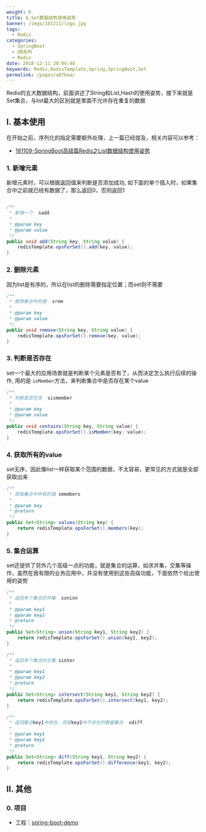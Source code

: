 ```yaml
---
weight: 6
title: 6.Set数据结构使用姿势
banner: /imgs/181211/logo.jpg
tags: 
  - Redis
categories: 
  - SpringBoot
  - DB系列
  - Redis
date: 2018-12-11 20:04:48
keywords: Redis,RedisTemplate,Spring,SpringBoot,Set
permalink: /pages/a07baa/
---
```


Redis的五大数据结构，前面讲述了String和List,Hash的使用姿势，接下来就是Set集合，与list最大的区别就是里面不允许存在重复的数据

<!-- more -->

## I. 基本使用

在开始之前，序列化的指定需要额外处理，上一篇已经提及，相关内容可以参考：

- [181109-SpringBoot高级篇Redis之List数据结构使用姿势](http://spring.hhui.top/spring-blog/2018/11/09/181109-SpringBoot%E9%AB%98%E7%BA%A7%E7%AF%87Redis%E4%B9%8BList%E6%95%B0%E6%8D%AE%E7%BB%93%E6%9E%84%E4%BD%BF%E7%94%A8%E5%A7%BF%E5%8A%BF/#1-%E5%BA%8F%E5%88%97%E5%8C%96%E6%8C%87%E5%AE%9A)

### 1. 新增元素

新增元素时，可以根据返回值来判断是否添加成功, 如下面的单个插入时，如果集合中之前就已经有数据了，那么返回0，否则返回1

```java

/**
 * 新增一个  sadd
 *
 * @param key
 * @param value
 */
public void add(String key, String value) {
    redisTemplate.opsForSet().add(key, value);
}
```

### 2. 删除元素

因为list是有序的，所以在list的删除需要指定位置；而set则不需要

```java
/**
 * 删除集合中的值  srem
 *
 * @param key
 * @param value
 */
public void remove(String key, String value) {
    redisTemplate.opsForSet().remove(key, value);
}
```

### 3. 判断是否存在

set一个最大的应用场景就是判断某个元素是否有了，从而决定怎么执行后续的操作, 用的是 `isMember`方法，来判断集合中是否存在某个value

```java
/**
 * 判断是否包含  sismember
 *
 * @param key
 * @param value
 */
public void contains(String key, String value) {
    redisTemplate.opsForSet().isMember(key, value);
}
```

### 4. 获取所有的value

set无序，因此像list一样获取某个范围的数据，不太容易，更常见的方式就是全部获取出来

```java
/**
 * 获取集合中所有的值 smembers
 *
 * @param key
 * @return
 */
public Set<String> values(String key) {
    return redisTemplate.opsForSet().members(key);
}
```

### 5. 集合运算

set还提供了另外几个高级一点的功能，就是集合的运算，如求并集，交集等操作，虽然在我有限的业务应用中，并没有使用到这些高级功能，下面依然个给出使用的姿势

```java
/**
 * 返回多个集合的并集  sunion
 *
 * @param key1
 * @param key2
 * @return
 */
public Set<String> union(String key1, String key2) {
    return redisTemplate.opsForSet().union(key1, key2);
}

/**
 * 返回多个集合的交集 sinter
 *
 * @param key1
 * @param key2
 * @return
 */
public Set<String> intersect(String key1, String key2) {
    return redisTemplate.opsForSet().intersect(key1, key2);
}

/**
 * 返回集合key1中存在，但是key2中不存在的数据集合  sdiff
 *
 * @param key1
 * @param key2
 * @return
 */
public Set<String> diff(String key1, String key2) {
    return redisTemplate.opsForSet().difference(key1, key2);
}
```


## II. 其他

### 0. 项目

- 工程：[spring-boot-demo](https://github.com/liuyueyi/spring-boot-demo)

